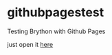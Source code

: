 # githubpagestest
Testing Brython with Github Pages

just open it [here](https://delation.github.io/githubpagestest)

